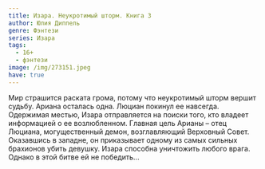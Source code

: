```yaml
---
title: Изара. Неукротимый шторм. Книга 3
author: Юлия Диппель
genre: Фэнтези
series: Изара
tags:
  - 16+
  - фэнтези
image: /img/273151.jpeg
have: true
---
```

Мир страшится раската грома, потому что неукротимый шторм вершит судьбу. Ариана осталась одна. Люциан покинул ее навсегда. Одержимая местью, Изара отправляется на поиски того, кто владеет информацией о ее возлюбленном. Главная цель Арианы – отец Люциана, могущественный демон, возглавляющий Верховный Совет. Оказавшись в западне, он приказывает одному из самых сильных брахионов убить девушку. Изара способна уничтожить любого врага. Однако в этой битве ей не победить...